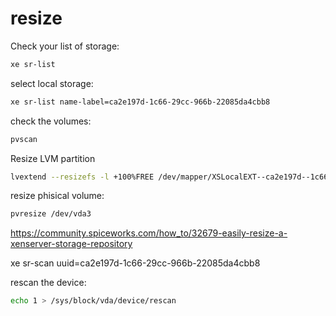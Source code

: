 # resize

Check your list of storage:
```bash
xe sr-list
```

select local storage:
```bash
xe sr-list name-label=ca2e197d-1c66-29cc-966b-22085da4cbb8
```

check the volumes:
```bash
pvscan
```

Resize LVM partition
```bash
lvextend --resizefs -l +100%FREE /dev/mapper/XSLocalEXT--ca2e197d--1c66--29cc--966b--22085da4cbb8-ca2e197d--1c66--29cc--966b--22085da4cbb8
```




resize phisical volume:
```bash
pvresize /dev/vda3
```

https://community.spiceworks.com/how_to/32679-easily-resize-a-xenserver-storage-repository


xe sr-scan uuid=ca2e197d-1c66-29cc-966b-22085da4cbb8

rescan the device:
```bash
echo 1 > /sys/block/vda/device/rescan
```

